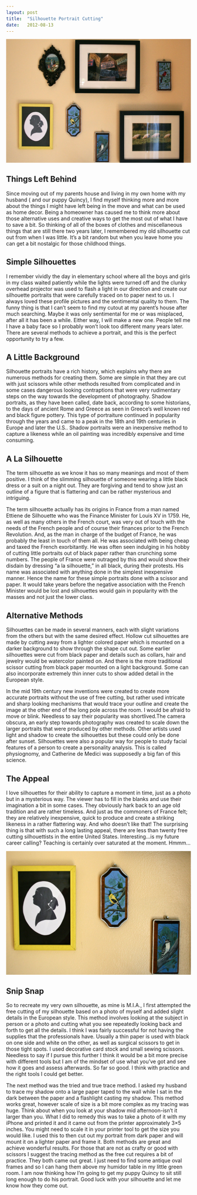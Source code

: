 ```yaml
---
layout: post
title:  "Silhouette Portrait Cutting"
date:   2012-08-13
---
```


![](/assets/images/IMG_8375.jpg)
## Things Left Behind
Since moving out of my parents house and living in my own home with my husband ( and our puppy Quincy), I find myself thinking more and more about the things I might have left being in the move and what can be used as home decor. Being a homeowner has caused me to think more about those alternative uses and creative ways to get the most out of what I have to save a bit. So thinking of all of the boxes of clothes and miscellaneous things that are still there two years later, I remembered my old silhouette cut out from when I was little. It’s a bit random but when you leave home you can get a bit nostalgic for those childhood things.

## Simple Silhouettes

I remember vividly the day in elementary school where all the boys and girls in my class waited patiently while the lights were turned off and the clunky overhead projector was used to flash a light in our direction and create our silhouette portraits that were carefully traced on to paper next to us. I always loved these profile pictures and the sentimental quality to them. The funny thing is that I can’t seem to find my cutout at my parent’s house after much searching. Maybe it was only sentimental for me or was misplaced, after all it has been a while. Either way, I will make a new one. People tell me I have a baby face so I probably won’t look too different many years later. There are several methods to achieve a portrait, and this is the perfect opportunity to try a few.

## A Little Background

Silhouette portraits have a rich history, which explains why there are numerous methods for creating them. Some are simple in that they are cut with just scissors while other methods resulted from complicated and in some cases dangerous looking contraptions that were very rudimentary steps on the way towards the development of photography. Shadow portraits, as they have been called, date back, according to some historians, to the days of ancient Rome and Greece as seen in Greece’s well known red and black figure pottery. This type of portraiture continued in popularity through the years and came to a peak in the 18th and 19th centuries in Europe and later the U.S.. Shadow portraits were an inexpensive method to capture a likeness while an oil painting was incredibly expensive and time consuming.

## A La Silhouette

The term silhouette as we know it has so many meanings and most of them positive. I think of the slimming silhouette of someone wearing a little black dress or a suit on a night out. They are forgiving and tend to show just an outline of a figure that is flattering and can be rather mysterious and intriguing.

The term silhouette actually has its origins in France from a man named Ettiene de Silhouette who was the Finance Minister for Louis XV in 1759. He, as well as many others in the French court, was very out of touch with the needs of the French people and of course their finances prior to the French Revolution. And, as the man in charge of the budget of France, he was probably the least in touch of them all. He was associated with being cheap and taxed the French exorbitantly. He was often seen indulging in his hobby of cutting little portraits out of black paper rather than crunching some numbers. The people of France were outraged by this and would show their disdain by dressing “a la silhouette,” in all black, during their protests. His name was associated with anything done in the simplest inexpensive manner. Hence the name for these simple portraits done with a scissor and paper. It would take years before the negative association with the French Minister would be lost and silhouettes would gain in popularity with the masses and not just the lower class.

## Alternative Methods

Silhouettes can be made in several manners, each with slight variations from the others but with the same desired effect. Hollow cut silhouettes are made by cutting away from a lighter colored paper which is mounted on a darker background to show through the shape cut out. Some earlier silhouettes were cut from black paper and details such as collars, hair and jewelry would be watercolor painted on. And there is the more traditional scissor cutting from black paper mounted on a light background. Some can also incorporate extremely thin inner cuts to show added detail in the European style.

In the mid 19th century new inventions were created to create more accurate portraits without the use of free cutting, but rather used intricate and sharp looking mechanisms that would trace your outline and create the image at the other end of the long pole across the room. I would be afraid to move or blink. Needless to say their popularity was shortlived.The camera obscura, an early step towards photography was created to scale down the larger portraits that were produced by other methods. Other artists used light and shadow to create the silhouettes but these could only be done after sunset. Silhouettes were also a popular way for people to study facial features of a person to create a personality analysis. This is called physiognomy, and Catherine de Medici was supposedly a big fan of this science.

## The Appeal

I love silhouettes for their ability to capture a moment in time, just as a photo but in a mysterious way. The viewer has to fill in the blanks and use their imagination a bit in some cases. They obviously hark back to an age old tradition and are rather timeless. And just as the commoners of France felt; they are relatively inexpensive, quick to produce and create a striking likeness in a rather flattering way. And who doesn’t like that! The surprising thing is that with such a long lasting appeal, there are less than twenty free cutting silhouettists in the entire United States. Interesting…is my future career calling? Teaching is certainly over saturated at the moment. Hmmm…

![](/assets/images/IMG_8376.jpg)

## Snip Snap

So to recreate my very own silhouette, as mine is M.I.A., I first attempted the free cutting of my silhouette based on a photo of myself and added slight details in the European style. This method involves looking at the subject in person or a photo and cutting what you see repeatedly looking back and forth to get all the details. I think I was fairly successful for not having the supplies that the professionals have. Usually a thin paper is used with black on one side and white on the other, as well as surgical scissors to get in those tight spots. I used decorative card stock and small sewing scissors. Needless to say if I pursue this further I think it would be a bit more precise with different tools but I am of the mindset of use what you’ve got and see how it goes and assess afterwards. So far so good. I think with practice and the right tools I could get better.

The next method was the tried and true trace method. I asked my husband to trace my shadow onto a large paper taped to the wall while I sat in the dark between the paper and a flashlight casting my shadow. This method works great, however scale of size is a bit more complex as my tracing was huge. Think about when you look at your shadow mid afternoon-isn’t it larger than you. What I did to remedy this was to take a photo of it with my iPhone and printed it and it came out from the printer approximately 3×5 inches. You might need to scale it in your printer tool to get the size you would like. I used this to then cut out my portrait from dark paper and will mount it on a lighter paper and frame it. Both methods are great and achieve wonderful results. For those that are not as crafty or good with scissors I suggest the tracing method as the free cut requires a bit of practice. They both came out great. I just need to find some antique oval frames and so I can hang them above my humidor table in my little green room. I am now thinking how I’m going to get my puppy Quincy to sit still long enough to do his portrait. Good luck with your silhouette and let me know how they come out.